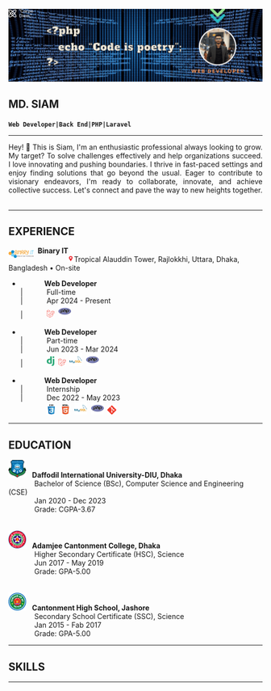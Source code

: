![Banner](imgs/banner.gif)  

## __MD. SIAM__  
**`Web Developer|Back End|PHP|Laravel`**  
___

<div style="text-align: justify;">
Hey! 👋 This is Siam, I'm an enthusiastic professional always looking to grow. My target? To solve challenges effectively and help organizations succeed. I love innovating and pushing boundaries. I thrive in fast-paced settings and enjoy finding solutions that go beyond the usual. Eager to contribute to visionary endeavors, I'm ready to collaborate, innovate, and achieve collective success. Let's connect and pave the way to new heights together.
</div><br>

___
## EXPERIENCE

<img align="left" alt="binary-it" width="50px" src="imgs/logo.png" style="margin-top:8px;">&nbsp;&nbsp;__Binary IT__  
&nbsp;&nbsp;&nbsp;&nbsp;&nbsp;&nbsp;&nbsp;&nbsp;&nbsp;&nbsp;&nbsp;&nbsp;&nbsp;&nbsp;&nbsp;&nbsp;&nbsp;<img alt="location_bar" width="13x" src="imgs/location_bar.png">Tropical Alauddin Tower, Rajlokkhi, Uttara, Dhaka, Bangladesh • On-site  

- &nbsp;&nbsp;&nbsp;&nbsp;&nbsp;&nbsp;&nbsp;&nbsp;&nbsp;&nbsp;&nbsp;&nbsp;__Web Developer__  
|&nbsp;&nbsp;&nbsp;&nbsp;&nbsp;&nbsp;&nbsp;&nbsp;&nbsp;&nbsp;&nbsp;&nbsp;Full-time  
|&nbsp;&nbsp;&nbsp;&nbsp;&nbsp;&nbsp;&nbsp;&nbsp;&nbsp;&nbsp;&nbsp;&nbsp;Apr 2024 - Present  
|&nbsp;&nbsp;&nbsp;&nbsp;&nbsp;&nbsp;&nbsp;&nbsp;&nbsp;&nbsp;&nbsp;&nbsp;<img alt="laravel" width="15x" src="imgs/laravel.png">&nbsp;&nbsp;<img alt="php" width="25x" src="imgs/php-original.svg"><br><br>
- &nbsp;&nbsp;&nbsp;&nbsp;&nbsp;&nbsp;&nbsp;&nbsp;&nbsp;&nbsp;&nbsp;&nbsp;__Web Developer__  
|&nbsp;&nbsp;&nbsp;&nbsp;&nbsp;&nbsp;&nbsp;&nbsp;&nbsp;&nbsp;&nbsp;&nbsp;Part-time  
|&nbsp;&nbsp;&nbsp;&nbsp;&nbsp;&nbsp;&nbsp;&nbsp;&nbsp;&nbsp;&nbsp;&nbsp;Jun 2023 - Mar 2024  
|&nbsp;&nbsp;&nbsp;&nbsp;&nbsp;&nbsp;&nbsp;&nbsp;&nbsp;&nbsp;&nbsp;&nbsp;<img alt="django" width="15x" src="imgs/django.svg">&nbsp;&nbsp;<img alt="laravel" width="15x" src="imgs/laravel.png">&nbsp;&nbsp;<img alt="mysql" width="25x" src="imgs/mysql-original-wordmark.svg">&nbsp;&nbsp;<img alt="php" width="25x" src="imgs/php-original.svg"><br><br>
- &nbsp;&nbsp;&nbsp;&nbsp;&nbsp;&nbsp;&nbsp;&nbsp;&nbsp;&nbsp;&nbsp;&nbsp;__Web Developer__  
|&nbsp;&nbsp;&nbsp;&nbsp;&nbsp;&nbsp;&nbsp;&nbsp;&nbsp;&nbsp;&nbsp;&nbsp;Internship  
|&nbsp;&nbsp;&nbsp;&nbsp;&nbsp;&nbsp;&nbsp;&nbsp;&nbsp;&nbsp;&nbsp;&nbsp;Dec 2022 - May 2023  
&nbsp;&nbsp;&nbsp;&nbsp;&nbsp;&nbsp;&nbsp;&nbsp;&nbsp;&nbsp;&nbsp;&nbsp;&nbsp;<img alt="css" width="20x" src="imgs/css3-original-wordmark.svg">&nbsp;&nbsp;<img alt="html" width="20x" src="imgs/html5-original-wordmark.svg">&nbsp;&nbsp;<img alt="mysql" width="25x" src="imgs/mysql-original-wordmark.svg">&nbsp;&nbsp;<img alt="php" width="25x" src="imgs/php-original.svg">&nbsp;&nbsp;<img alt="git" width="18x" src="imgs/git-scm-icon.svg">
___

## EDUCATION
<img alt="diu" width="35x" src="imgs/diu_logo.png" style="margin-top:">&nbsp;&nbsp; __Daffodil International University-DIU, Dhaka__  
&nbsp;&nbsp;&nbsp;&nbsp;&nbsp;&nbsp;&nbsp;&nbsp;&nbsp;&nbsp;&nbsp;&nbsp;&nbsp;Bachelor of Science (BSc), Computer Science and Engineering (CSE)  
&nbsp;&nbsp;&nbsp;&nbsp;&nbsp;&nbsp;&nbsp;&nbsp;&nbsp;&nbsp;&nbsp;&nbsp;&nbsp;Jan 2020 - Dec 2023  
&nbsp;&nbsp;&nbsp;&nbsp;&nbsp;&nbsp;&nbsp;&nbsp;&nbsp;&nbsp;&nbsp;&nbsp;&nbsp;Grade: CGPA-3.67  <br><br><br>
<img alt="acc" width="35x" src="imgs/ACC_logo.png" style="margin-top:">&nbsp;&nbsp; __Adamjee Cantonment College, Dhaka__  
&nbsp;&nbsp;&nbsp;&nbsp;&nbsp;&nbsp;&nbsp;&nbsp;&nbsp;&nbsp;&nbsp;&nbsp;&nbsp;Higher Secondary Certificate (HSC), Science  
&nbsp;&nbsp;&nbsp;&nbsp;&nbsp;&nbsp;&nbsp;&nbsp;&nbsp;&nbsp;&nbsp;&nbsp;&nbsp;Jun 2017 - May 2019  
&nbsp;&nbsp;&nbsp;&nbsp;&nbsp;&nbsp;&nbsp;&nbsp;&nbsp;&nbsp;&nbsp;&nbsp;&nbsp;Grade: GPA-5.00  <br><br><br>
<img alt="chsj" width="35x" src="imgs/CHSJ_logo.png" style="margin-top:">&nbsp;&nbsp; __Cantonment High School, Jashore__  
&nbsp;&nbsp;&nbsp;&nbsp;&nbsp;&nbsp;&nbsp;&nbsp;&nbsp;&nbsp;&nbsp;&nbsp;&nbsp;Secondary School Certificate (SSC), Science  
&nbsp;&nbsp;&nbsp;&nbsp;&nbsp;&nbsp;&nbsp;&nbsp;&nbsp;&nbsp;&nbsp;&nbsp;&nbsp;Jan 2015 - Fab 2017  
&nbsp;&nbsp;&nbsp;&nbsp;&nbsp;&nbsp;&nbsp;&nbsp;&nbsp;&nbsp;&nbsp;&nbsp;&nbsp;Grade: GPA-5.00


___

## SKILLS


___
